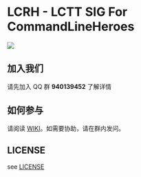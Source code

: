 # LCRH - LCTT SIG For CommandLineHeroes

![](https://postimg.aliavv.com/mbp/b5cks.jpg)

## 加入我们

请先加入 QQ 群 **940139452** 了解详情

## 如何参与

请阅读 [WIKI](https://lctt.github.io/wiki/)。如需要协助，请在群内发问。

## LICENSE

see [LICENSE](LICENSE)

